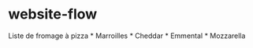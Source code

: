 # website-flow
Liste de fromage à pizza
    * Marroilles
    * Cheddar
    * Emmental
    * Mozzarella